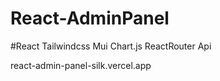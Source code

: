 # React-AdminPanel
#React Tailwindcss Mui Chart.js ReactRouter Api

react-admin-panel-silk.vercel.app
